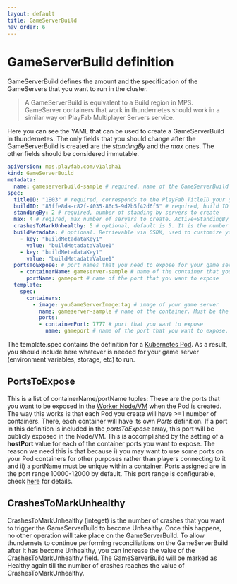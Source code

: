 ```yaml
---
layout: default
title: GameServerBuild
nav_order: 6
---
```


# GameServerBuild definition

GameServerBuild defines the amount and the specification of the GameServers that you want to run in the cluster.

> A GameServerBuild is equivalent to a Build region in MPS. GameServer containers that work in thundernetes should work in a similar way on PlayFab Multiplayer Servers service.

Here you can see the YAML that can be used to create a GameServerBuild in thundernetes. The only fields that you should change after the GameServerBuild is created are the *standingBy* and the *max* ones. The other fields should be considered immutable.

```yaml
apiVersion: mps.playfab.com/v1alpha1
kind: GameServerBuild
metadata:
  name: gameserverbuild-sample # required, name of the GameServerBuild
spec:
  titleID: "1E03" # required, corresponds to the PlayFab TitleID your game server is using. Can be an arbitrary string
  buildID: "85ffe8da-c82f-4035-86c5-9d2b5f42d6f5" # required, build ID of your game, must be GUID. Will be used for allocations
  standingBy: 2 # required, number of standing by servers to create
  max: 4 # reqired, max number of servers to create. Active+StandingBy servers will never be larger than max
  crashesToMarkUnhealthy: 5 # optional, default is 5. It is the number of crashes needed to mark the GameServerBuild unhealthy. Once this happens, no other operation will take place 
  buildMetadata: # optional. Retrievable via GSDK, used to customize your game server
    - key: "buildMetadataKey1"
      value: "buildMetadataValue1"
    - key: "buildMetadataKey1"
      value: "buildMetadataValue1"
  portsToExpose: # port names that you need to expose for your game server, read more below
    - containerName: gameserver-sample # name of the container that you want its port exposed
      portName: gameport # name of the port that you want to expose
  template:
    spec:
      containers:
        - image: youGameServerImage:tag # image of your game server
          name: gameserver-sample # name of the container. Must be the same as portsToExpose.containerName
          ports:
          - containerPort: 7777 # port that you want to expose
            name: gameport # name of the port that you want to expose. Must be the same as portsToExpose.portName
```

The template.spec contains the definition for a [Kubernetes Pod](https://kubernetes.io/docs/concepts/workloads/pods/). As a result, you should include here whatever is needed for your game server (environment variables, storage, etc) to run.

## PortsToExpose

This is a list of containerName/portName tuples: These are the ports that you want to be exposed in the [Worker Node/VM](https://kubernetes.io/docs/concepts/architecture/nodes/) when the Pod is created. The way this works is that each Pod you create will have >=1 number of containers. There, each container will have its own *Ports* definition. If a port in this definition is included in the *portsToExpose* array, this port will be publicly exposed in the Node/VM. This is accomplished by the setting of a **hostPort** value for each of the container ports you want to expose. The reason we need this is that because i) you may want to use some ports on your Pod containers for other purposes rather than players connecting to it and ii) a portName must be unique within a container. Ports assigned are in the port range 10000-12000 by default. This port range is configurable, check [here](howtos/configureportrange.md) for details. 

## CrashesToMarkUnhealthy

CrashesToMarkUnhealthy (integet) is the number of crashes that you want to trigger the GameServerBuild to become Unhealthy. Once this happens, no other operation will take place on the GameServerBuild. To allow thundernets to continue performing reconciliations on the GameServerBuild after it has become Unhealthy, you can increase the value of the CrashesToMarkUnhealthy field. The GameServerBuild will be marked as Healthy again till the number of crashes reaches the value of CrashesToMarkUnhealthy.

